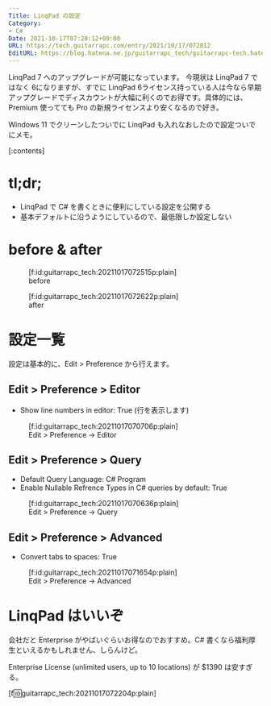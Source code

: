 ```yaml
---
Title: LinqPad の設定
Category:
- C#
Date: 2021-10-17T07:28:12+09:00
URL: https://tech.guitarrapc.com/entry/2021/10/17/072812
EditURL: https://blog.hatena.ne.jp/guitarrapc_tech/guitarrapc-tech.hatenablog.com/atom/entry/13574176438023286190
---
```


LinqPad 7 へのアップグレードが可能になっています。
今現状は LinqPad 7 ではなく 6になりますが、すでに LinqPad 6ライセンス持っている人は今なら早期アップグレードでディスカウントが大幅に利くのでお得です。具体的には、Premium 使ってても Pro の新規ライセンスより安くなるので好き。

Windows 11 でクリーンしたついでに LinqPad も入れなおしたので設定ついでにメモ。

[:contents]

# tl;dr;

* LinqPad で C# を書くときに便利にしている設定を公開する
* 基本デフォルトに沿うようにしているので、最低限しか設定しない

# before & after

<figure class="figure-image figure-image-fotolife" title="before">[f:id:guitarrapc_tech:20211017072515p:plain]<figcaption>before</figcaption></figure>

<figure class="figure-image figure-image-fotolife" title="after">[f:id:guitarrapc_tech:20211017072622p:plain]<figcaption>after</figcaption></figure>

# 設定一覧

設定は基本的に、Edit > Preference から行えます。

## Edit > Preference > Editor

* Show line numbers in editor: True (行を表示します)

<figure class="figure-image figure-image-fotolife" title="Edit &gt; Preference -&gt; Editor">[f:id:guitarrapc_tech:20211017070706p:plain]<figcaption>Edit &gt; Preference -&gt; Editor</figcaption></figure>


## Edit > Preference > Query

* Default Query Language: C# Program
* Enable Nullable Refrence Types in C# queries by default: True

<figure class="figure-image figure-image-fotolife" title="Edit &gt; Preference -&gt; Query">[f:id:guitarrapc_tech:20211017070636p:plain]<figcaption>Edit &gt; Preference -&gt; Query</figcaption></figure>

## Edit > Preference > Advanced

* Convert tabs to spaces: True

<figure class="figure-image figure-image-fotolife" title="Edit &gt; Preference -&gt; Advanced">[f:id:guitarrapc_tech:20211017071654p:plain]<figcaption>Edit &gt; Preference -&gt; Advanced</figcaption></figure>

# LinqPad はいいぞ

会社だと Enterprise がやばいぐらいお得なのでおすすめ。C# 書くなら福利厚生といえるかもしれません、しらんけど。

Enterprise License (unlimited users, up to 10 locations) が $1390 は安すぎる。

[f:id:guitarrapc_tech:20211017072204p:plain]
